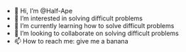 - 👋 Hi, I’m @Half-Ape
- 👀 I’m interested in solving difficult problems
- 🌱 I’m currently learning how to solve difficult problems
- 💞️ I’m looking to collaborate on solving difficult problems
- 📫 How to reach me: give me a banana

<!---
Half-Ape/Half-Ape is a ✨ special ✨ repository because I require special needs.
--->
